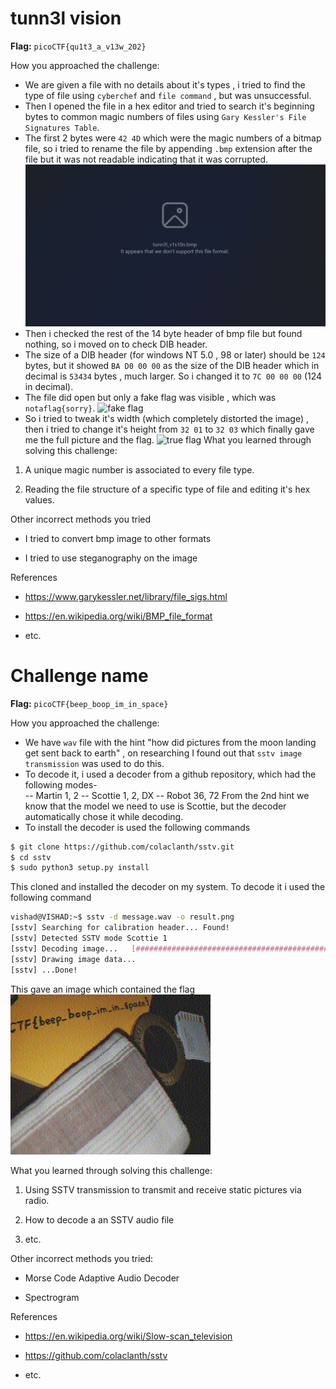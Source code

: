# tunn3l vision
**Flag:**  `picoCTF{qu1t3_a_v13w_202}`

How you approached the challenge:

- We are given a file with no details about it's types , i tried to find the type of file using `cyberchef` and `file command` , but was unsuccessful.
- Then I opened the file in a hex editor and tried to search it's beginning bytes to common magic numbers of files using `Gary Kessler's File Signatures Table`.
- The first 2 bytes were `42 4D` which were the magic numbers of a bitmap file, so i tried to rename the file by appending `.bmp` extension after the file but it was not readable indicating that it was corrupted.
![Renaming to .bmp](https://github.com/loded-diper/cryptonite_tp_2/blob/main/Images/Renaming_to_bmp.png)
- Then i checked the rest of the 14 byte header of bmp file but found nothing, so i moved on to check DIB header.
 - The size of a DIB header (for windows NT 5.0 , 98 or later) should be `124` bytes, but it showed `BA D0 00 00` as the size of the DIB header which in decimal is `53434` bytes , much larger. So i changed it to `7C 00 00 00` (124 in decimal).
 - The file did open but only a fake flag was visible , which was `notaflag{sorry}`.
![fake flag](https://github.com/loded-diper/cryptonite_tp_2/blob/main/Images/not_a_flag.png)
 - So i tried to tweak it's width (which completely distorted the image) , then i tried to change it's height from `32 01` to `32 03` which finally gave me the full picture and the flag.
![true flag](https://github.com/loded-diper/cryptonite_tp_2/blob/main/Images/full_flag.png)
What you learned through solving this challenge:
1. A unique magic number is associated to every file type.

2. Reading the file structure of a specific type of file and editing it's hex values.

Other incorrect methods you tried
- I tried to convert bmp image to other formats

- I tried to use steganography on the image

References
- https://www.garykessler.net/library/file_sigs.html

- https://en.wikipedia.org/wiki/BMP_file_format
- etc.

# Challenge name

  

**Flag:**  `picoCTF{beep_boop_im_in_space}`

  

How you approached the challenge:
- We have `wav` file with the hint "how did pictures from the moon landing get sent back to earth" , on researching I found out that `sstv image transmission` was used to do this.
-  To decode it, i used a decoder from a github repository, which had the following modes-   
-- Martin 1, 2
--   Scottie 1, 2, DX
--   Robot 36, 72
From the 2nd hint we know that the model we need to use is Scottie, but the decoder automatically chose it while decoding.
- To install the decoder is used the following commands
```bash
$ git clone https://github.com/colaclanth/sstv.git
$ cd sstv
$ sudo python3 setup.py install
```
This cloned and installed the decoder on my system. To decode it i used the following command
```bash
vishad@VISHAD:~$ sstv -d message.wav -o result.png
[sstv] Searching for calibration header... Found!
[sstv] Detected SSTV mode Scottie 1
[sstv] Decoding image...   [###################################################################################################] 100%
[sstv] Drawing image data...
[sstv] ...Done!
``` 
This gave an image which contained the flag
![result](https://github.com/loded-diper/cryptonite_tp_2/blob/main/Images/result.png)

What you learned through solving this challenge:
1. Using SSTV transmission to transmit and receive static pictures via radio.

2. How to decode a an SSTV audio file 

3. etc.

Other incorrect methods you tried:
-  Morse Code Adaptive Audio Decoder

- Spectrogram

References
- https://en.wikipedia.org/wiki/Slow-scan_television

- https://github.com/colaclanth/sstv

- etc.